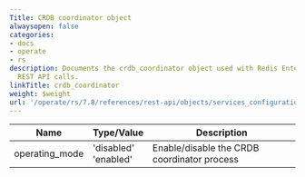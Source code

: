 ```yaml
---
Title: CRDB coordinator object
alwaysopen: false
categories:
- docs
- operate
- rs
description: Documents the crdb_coordinator object used with Redis Enterprise Software
  REST API calls.
linkTitle: crdb_coordinator
weight: $weight
url: '/operate/rs/7.8/references/rest-api/objects/services_configuration/crdb_coordinator/'
---
```


| Name | Type/Value | Description |
|------|------------|-------------|
| operating_mode | 'disabled'<br />'enabled' | Enable/disable the CRDB coordinator process |
